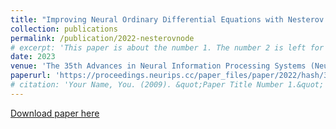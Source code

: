 ```yaml
---
title: "Improving Neural Ordinary Differential Equations with Nesterov's Accelerated Gradient Method"
collection: publications
permalink: /publication/2022-nesterovnode
# excerpt: 'This paper is about the number 1. The number 2 is left for future work.'
date: 2023
venue: 'The 35th Advances in Neural Information Processing Systems (NeurIPS), 2022.'
paperurl: 'https://proceedings.neurips.cc/paper_files/paper/2022/hash/32cc61322f1e2f56f989d29ccc7cfbb7-Abstract-Conference.html'
# citation: 'Your Name, You. (2009). &quot;Paper Title Number 1.&quot; <i>Journal 1</i>. 1(1).'
---
```

<!-- This paper is about the number 1. The number 2 is left for future work. -->

[Download paper here](https://proceedings.neurips.cc/paper_files/paper/2022/file/32cc61322f1e2f56f989d29ccc7cfbb7-Paper-Conference.pdf)

<!-- Recommended citation: Your Name, You. (2009). "Paper Title Number 1." <i>Journal 1</i>. 1(1). -->